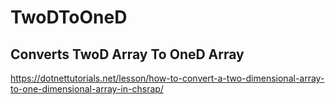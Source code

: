 # TwoDToOneD
 
## Converts TwoD Array To OneD Array

https://dotnettutorials.net/lesson/how-to-convert-a-two-dimensional-array-to-one-dimensional-array-in-chsrap/
